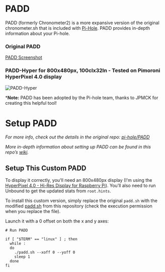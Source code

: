 # PADD

PADD (formerly Chronometer2) is a more expansive version of the original chronometer.sh that is included with [Pi-Hole](https://pi-hole.net). PADD provides in-depth information about your Pi-hole.

### Original PADD

[PADD Screenshot](https://pi-hole.github.io/graphics/Screenshots/padd.png)

### PADD-Hyper for 800x480px, 100clx32ln - Tested on Pimoroni HyperPixel 4.0 display

![PADD-Hyper](https://github.com/user-attachments/assets/6ae24843-9331-4e59-bb0d-51a084dc12dc)


***Note:** PADD has been adopted by the Pi-hole team, thanks to JPMCK for creating this helpful tool!

# Setup PADD

*For more info, check out the details in the original repo: [pi-hole/PADD](https://github.com/pi-hole/PADD)*

*More in-depth information about setting up PADD can be found in this repo’s [wiki](https://github.com/pi-hole/PADD/wiki/Setup).*

## Setup This Custom PADD

To display it correctly, you'll need an 800x480px display (I'm using the [HyperPixel 4.0 - Hi-Res Display for Raspberry Pi](https://shop.pimoroni.com/products/hyperpixel-4?variant=12569485443155)). You’ll also need to run Unbound to get the updated stats from `root.hints`.

To install this custom version, simply replace the original `padd.sh` with the modified [padd.sh](https://github.com/giuliomagnifico/PADD/blob/master/padd.sh) from this repository  (check the execution permission when you replace the file).

Launch it with a 0 offset on both the x and y axes:


```
# Run PADD

if [ "$TERM" == "linux" ] ; then
  while :
  do
    ./padd.sh --xoff 0 --yoff 0
    sleep 1
  done
fi
```
